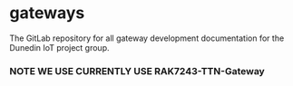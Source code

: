 # gateways

The GitLab repository for all gateway development documentation for the Dunedin IoT project group.

### **NOTE WE USE CURRENTLY USE RAK7243-TTN-Gateway**
